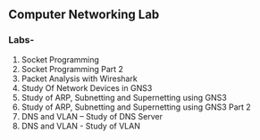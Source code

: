 ## Computer Networking Lab
### Labs-
1. Socket Programming
2. Socket Programming Part 2
3. Packet Analysis with Wireshark
4. Study Of Network Devices in GNS3
5. Study of ARP, Subnetting and Supernetting using GNS3
6. Study of ARP, Subnetting and Supernetting using GNS3 Part 2
7. DNS and VLAN – Study of DNS Server
8. DNS and VLAN - Study of VLAN